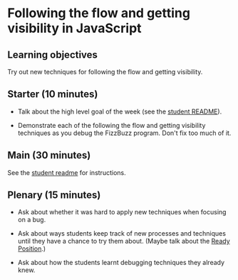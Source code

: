 # Following the flow and getting visibility in JavaScript

## Learning objectives

Try out new techniques for following the flow and getting visibility.

## Starter (10 minutes)

* Talk about the high level goal of the week (see the [student README](README.md)).

* Demonstrate each of the following the flow and getting visibility techniques as you debug the FizzBuzz program.  Don't fix too much of it.

## Main (30 minutes)

See the [student readme](README.md) for instructions.

## Plenary (15 minutes)

* Ask about whether it was hard to apply new techniques when focusing on a bug.

* Ask about ways students keep track of new processes and techniques until they have a chance to try them about.  (Maybe talk about the [Ready Position](http://sjmog.github.io/posts/491_learning_to_learn_1/).)

* Ask about how the students learnt debugging techniques they already knew.
